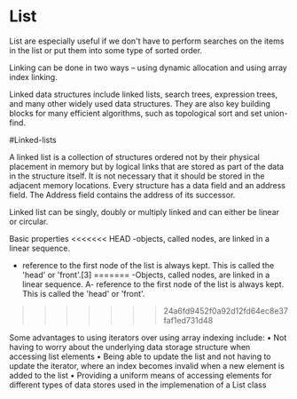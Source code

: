 #  List

List are especially useful if we don't have to perform searches on the items in the list or put them into some type of sorted order.

Linking can be done in two ways – using dynamic allocation and using array index linking.

Linked data structures include linked lists, search trees, expression trees, and many other widely used data structures. They are also key building blocks for many efficient algorithms, such as topological sort and set union-find.

#Linked-lists

A linked list is a collection of structures ordered not by their physical placement in memory but by logical links that are stored as part of the data in the structure itself. It is not necessary that it should be stored in the adjacent memory locations. Every structure has a data field and an address field. The Address field contains the address of its successor.

Linked list can be singly, doubly or multiply linked and can either be linear or circular.

Basic properties
<<<<<<< HEAD
-objects, called nodes, are linked in a linear sequence.
- reference to the first node of the list is always kept. This is called the 'head' or 'front'.[3]
=======
-Objects, called nodes, are linked in a linear sequence.
A- reference to the first node of the list is always kept. This is called the 'head' or 'front'.
>>>>>>> 24a6fd9452f0a92d12fd64ec8e37faf1ed731d48

Some advantages to using iterators over using array indexing include: 
• Not having to worry about the underlying data storage structure when accessing list elements 
• Being able to update the list and not having to update the iterator, where an index becomes invalid when a new element is added to the list 
• Providing a uniform means of accessing elements for different types of data stores used in the implemenation of a  List  class
